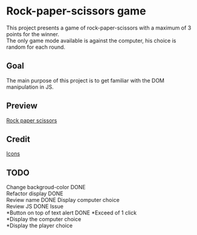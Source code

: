 # Rock-paper-scissors game

This project presents a game of rock-paper-scissors with a maximum of 3 points for the winner.  
The only game mode available is against the computer, his choice is random for each round.  

## Goal

The main purpose of this project is to get familiar with the DOM manipulation in JS.

## Preview

[Rock paper scissors](https://haveadream1.github.io/rock-paper-scissors/)

## Credit

[Icons]()

## TODO
  Change backgroud-color    DONE  
  Refactor display          DONE  
  Review name               DONE
  Display computer choice  
  Review JS                 DONE
  Issue  
     *Button on top of text alert    DONE
     *Exceed of 1 click  
     *Display the computer choice  
     *Display the player choice  